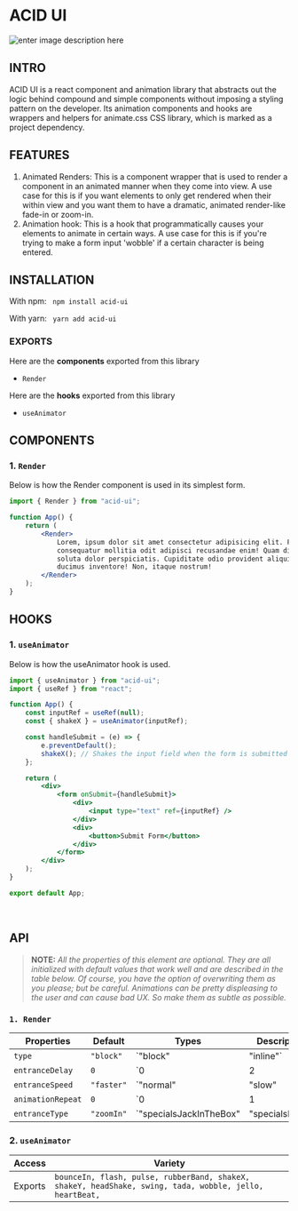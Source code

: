 # ACID UI

![enter image description here](https://user-images.githubusercontent.com/66220736/192905860-7b6a7edf-4f3c-4a54-b24b-efde65d71b2d.png)

## INTRO

ACID UI is a react component and animation library that abstracts out the logic behind compound and simple components without imposing a styling pattern on the developer. Its animation components and hooks are wrappers and helpers for animate.css CSS library, which is marked as a project dependency.

## FEATURES

1. Animated Renders: This is a component wrapper that is used to render a component in an animated manner when they come into view. A use case for this is if you want elements to only get rendered when their within view and you want them to have a dramatic, animated render-like fade-in or zoom-in.
2. Animation hook: This is a hook that programmatically causes your elements to animate in certain ways. A use case for this is if you're trying to make a form input 'wobble' if a certain character is being entered.

## INSTALLATION

With npm:
` npm install acid-ui`

With yarn:
` yarn add acid-ui`

### EXPORTS

Here are the **components** exported from this library

-   `Render`

Here are the **hooks** exported from this library

-   `useAnimator`
    <br/>

## COMPONENTS

### 1. `Render`

Below is how the Render component is used in its simplest form.

```jsx
import { Render } from "acid-ui";

function App() {
	return (
		<Render>
			Lorem, ipsum dolor sit amet consectetur adipisicing elit. Facilis
			consequatur mollitia odit adipisci recusandae enim! Quam dignissimos
			soluta dolor perspiciatis. Cupiditate odio provident aliquid enim
			ducimus inventore! Non, itaque nostrum!
		</Render>
	);
}
```

## HOOKS

### 1. `useAnimator`

Below is how the useAnimator hook is used.

```jsx
import { useAnimator } from "acid-ui";
import { useRef } from "react";

function App() {
	const inputRef = useRef(null);
	const { shakeX } = useAnimator(inputRef);

	const handleSubmit = (e) => {
		e.preventDefault();
		shakeX(); // Shakes the input field when the form is submitted
	};

	return (
		<div>
			<form onSubmit={handleSubmit}>
				<div>
					<input type="text" ref={inputRef} />
				</div>
				<div>
					<button>Submit Form</button>
				</div>
			</form>
		</div>
	);
}

export default App;
```

<br />

## API

> **NOTE:** _All the properties of this element are optional. They are all initialized with default values that work well and are described
> in the table below. Of course, you have the option of overwriting them
> as you please; but be careful. Animations can be pretty displeasing to
> the user and can cause bad UX. So make them as subtle as possible._

### `1. Render`

| Properties        | Default    | Types                   | Description      |
| ----------------- | ---------- | ----------------------- | ---------------- |
| `type`            | `"block"`  | `"block"                | "inline"`        | This describes whether or not you want the renderer to appear as a block or inline level element. |
| `entranceDelay`   | `0`        | `0                      | 2                | 3                                                                                                 | 4            | 5`            | This describes how many seconds you want the element's display on view to delay after rendering.                                                                                                                                       |
| `entranceSpeed`   | `"faster"` | `"normal"               | "slow"           | "slower"                                                                                          | "fast"       | "faster"`     | This describes how fast you want the entrance animation to take place.                                                                                                                                                                 |
| `animationRepeat` | `0`        | `0                      | 1                | 2                                                                                                 | 3            | "infinite"`   | This refers to the number of times you want the entrance animation to repeat itself; Warning: This can greatly affect user experience negatively if misused. A good rule of thumb, always leave it in `0` unless absolutely necessary. |
| `entranceType` | `"zoomIn"` | `"specialsJackInTheBox" | "specialsRollIn" | "backInDown" | "backInLeft" | "backInRight" | "backInUp" | "bounceIn" | "bounceInDown" | "bounceInLeft" | "bounceInRight" | "bounceInUp" | "fadeIn" | "fadeInDown" | "fadeInDownBig" | "fadeInLeft" | "fadeInLeftBig" | "fadeInRight" | "fadeInRightBig" | "fadeInUp" | "fadeInUpBig" | "fadeInTopLeft" | "fadeInTopRight" | "fadeInBottomLeft" | "fadeInBottomRight" | "flipInX" | "flipInY" | "lightSpeedInRight" | "lightSpeedInLeft" | "rotateIn" | "rotateInDownLeft" | "rotateInDownRight" | "rotateInUpLeft" | "rotateInUpRight" | "zoomIn" | "zoomInUp" | "zoomInDown" | "zoomInLeft" | "zoomInRight" | "slideInDown" | "slideInLeft" | "slideInRight" | "slideInUp"` | This describes the type of animation you want to see during the entrance. Go the [animate.style](https://animate.style) to see the above listed animations previews. |

### 2. `useAnimator`

| Access  | Variety                                                                                                 |
| ------- | ------------------------------------------------------------------------------------------------------- |
| Exports | `bounceIn, flash, pulse, rubberBand, shakeX, shakeY, headShake, swing, tada, wobble, jello, heartBeat,` |
